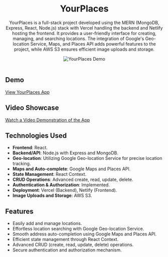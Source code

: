<div align="center">
  <h1>YourPlaces</h1>
  <p>
   YourPlaces is a full-stack project developed using the MERN (MongoDB, Express, React, Node.js) stack with Vercel handling the backend and Netlify hosting the frontend. It provides a user-friendly interface for creating, managing, and searching locations. The integration of Google's Geo-location Service, Maps, and Places API adds powerful features to the project, while AWS S3 ensures efficient image uploads and storage.
  </p>
  <img src="https://media4.giphy.com/media/v1.Y2lkPTc5MGI3NjExenVtNjNzZzFrNmZlOHIyNThnY2ZzdzV2czVlbDBlY3hkOXExcjAwNSZlcD12MV9pbnRlcm5hbF9naWZfYnlfaWQmY3Q9Zw/sRLp3MfJCknKsnlGcD/giphy.gif" alt="YourPlaces Demo" />
   <br /><br />
</div>

## Demo  
[View YourPlaces App](https://your-places-michael.netlify.app/)

## Video Showcase
[Watch a Video Demonstration of the App](https://www.youtube.com/watch?v=qmpWfpCtnrM)

## Technologies Used

- **Frontend**: React.
- **Backend/API**: Node.js with Express and MongoDB.
- **Geo-location**: Utilizing Google Geo-location Service for precise location tracking.
- **Maps and Auto-complete**: Google Maps and Places API.
- **State Management**: React Context.
- **CRUD Operations**: Advanced create, read, update, delete.
- **Authentication & Authorization**: Implemented.
- **Deployment**: Vercel (Backend), Netlify (Frontend).
- **Image Uploads and Storage**: AWS S3.

## Features

- Easily add and manage locations.
- Effortless location searching with Google Geo-location Service.
- Smooth address auto-completion using Google Maps and Places API.
- Efficient state management through React Context.
- Advanced CRUD (create, read, update, delete) operations.
- Secure authentication and authorization mechanism.


